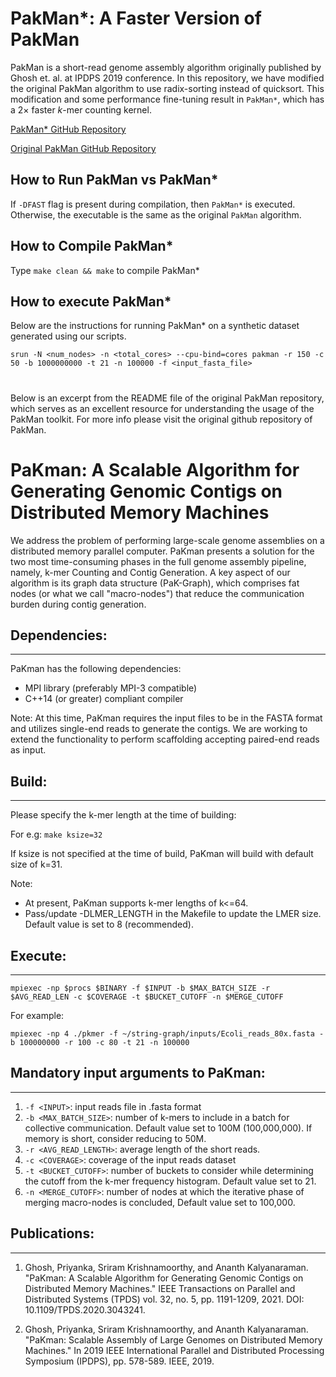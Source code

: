 # PakMan*: A Faster Version of PakMan

PakMan is a short-read genome assembly algorithm originally published by Ghosh et. al. at IPDPS 2019 conference. 
In this repository, we have modified the original PakMan algorithm to use radix-sorting instead of quicksort. 
This modification and some performance fine-tuning result in `PakMan*`, which has a $2\times$ faster $k$-mer counting kernel.

[PakMan* GitHub Repository](https://github.com/Souvadra/dakc/tree/main/pakman_star)

[Original PakMan GitHub Repository](https://github.com/pnnl/pakman)

## How to Run PakMan vs PakMan*

If `-DFAST` flag is present during compilation, then `PakMan*` is executed. Otherwise, the executable is the same as the original `PakMan` algorithm.

## How to Compile PakMan*

Type `make clean && make` to compile PakMan* 

## How to execute PakMan*
Below are the instructions for running PakMan* on a synthetic dataset generated using our scripts.
```
srun -N <num_nodes> -n <total_cores> --cpu-bind=cores pakman -r 150 -c 50 -b 1000000000 -t 21 -n 100000 -f <input_fasta_file>
```

#

Below is an excerpt from the README file of the original PakMan repository, which serves as an excellent resource for understanding the usage of the PakMan toolkit. 
For more info please visit the original github repository of PakMan.

# PaKman: A Scalable Algorithm for Generating Genomic Contigs on Distributed Memory Machines

We address the problem of performing large-scale genome assemblies on a distributed memory parallel computer. PaKman presents a solution for the two most time-consuming phases in the full genome assembly pipeline, namely, k-mer Counting and Contig Generation. A key aspect of our algorithm is its graph data structure (PaK-Graph), which comprises fat nodes (or what we call "macro-nodes") that reduce the communication burden during contig generation.

## Dependencies:
----------------
PaKman has the following dependencies:
* MPI library (preferably MPI-3 compatible)
* C++14 (or greater) compliant compiler

Note: 
At this time, PaKman requires the input files to be in the FASTA format and utilizes single-end reads to generate the contigs. We are working to extend the functionality to  perform scaffolding accepting paired-end reads as input. 


## Build: 
----------------
Please specify the k-mer length at the time of building:

For e.g: `make ksize=32`

If ksize is not specified at the time of build, PaKman will build with default size of k=31.

Note:
* At present, PaKman supports k-mer lengths of k<=64.
* Pass/update -DLMER_LENGTH in the Makefile to update the LMER size. Default value is set to 8 (recommended).


## Execute:
----------------
`mpiexec -np $procs $BINARY -f $INPUT -b $MAX_BATCH_SIZE -r $AVG_READ_LEN -c $COVERAGE -t $BUCKET_CUTOFF -n $MERGE_CUTOFF`

For example:

`mpiexec -np 4 ./pkmer -f ~/string-graph/inputs/Ecoli_reads_80x.fasta -b 100000000 -r 100 -c 80 -t 21 -n 100000`

## Mandatory input arguments to PaKman:
------------------------------
1. `-f <INPUT>`: input reads file in .fasta format
2. `-b <MAX_BATCH_SIZE>`: number of k-mers to include in a batch for collective communication. Default value set to 100M (100,000,000). If memory is short, consider reducing to 50M.
3. `-r <AVG_READ_LENGTH>`: average length of the short reads.
4. `-c <COVERAGE>`: coverage of the input reads dataset
5. `-t <BUCKET_CUTOFF>`: number of buckets to consider while determining the cutoff from the k-mer frequency histogram. Default value set to 21.
6. `-n <MERGE_CUTOFF>`: number of nodes at which the iterative phase of merging macro-nodes is concluded, Default value set to 100,000.

## Publications:
---------------
1) Ghosh, Priyanka, Sriram Krishnamoorthy, and Ananth Kalyanaraman. "PaKman: A Scalable Algorithm for Generating Genomic Contigs on Distributed Memory Machines." IEEE Transactions on Parallel and Distributed Systems (TPDS) vol. 32, no. 5, pp. 1191-1209, 2021. DOI: 10.1109/TPDS.2020.3043241. 

2) Ghosh, Priyanka, Sriram Krishnamoorthy, and Ananth Kalyanaraman. "PaKman: Scalable Assembly of Large Genomes on Distributed Memory Machines." In 2019 IEEE International Parallel and Distributed Processing Symposium (IPDPS), pp. 578-589. IEEE, 2019.
